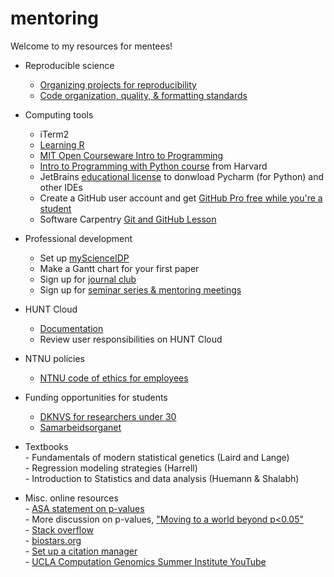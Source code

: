 # mentoring
Welcome to my resources for mentees! 

* Reproducible science
    - [Organizing projects for reproducibility](https://riffomonas.org/reproducible_research/)
    - [Code organization, quality, & formatting standards](/code.md)

* Computing tools
    - iTerm2  
    - [Learning R](R.md)  
    - [MIT Open Courseware Intro to Programming](https://ocw.mit.edu/collections/introductory-programming/)  
    - [Intro to Programming with Python course](https://pll.harvard.edu/course/cs50s-introduction-programming-python) from Harvard  
    - JetBrains [educational license](https://www.jetbrains.com/community/education/#students) to donwload Pycharm (for Python) and other IDEs  
    - Create a GitHub user account and get [GitHub Pro free while you're a student](https://education.github.com/discount_requests/application)  
    - Software Carpentry [Git and GitHub Lesson](https://umcarpentries.org/intro-curriculum-r/03-intro-git-github/index.html)  

* Professional development
    - Set up [myScienceIDP](https://myidp.sciencecareers.org/)
    - Make a Gantt chart for your first paper
    - Sign up for [journal club](https://docs.google.com/spreadsheets/d/1pWvlMLb2uo17Nczh1ldMKvNYFqVYJJR2gPKP07wUq4Y/edit?usp=sharing)
    - Sign up for [seminar series & mentoring meetings](https://www.ntnu.edu/huntgenes/seminar-series)

* HUNT Cloud
    - [Documentation](https://docs.hdc.ntnu.no/do-science/)
    - Review user responsibilities on HUNT Cloud
 
* NTNU policies
    - [NTNU code of ethics for employees](https://i.ntnu.no/wiki/-/wiki/English/Code+of+ethics+for+employees+at+NTNU#section-Code+of+ethics+for+employees+at+NTNU-Specific+guidelines+for+teaching+and+supervision)

* Funding opportunities for students
    - [DKNVS for researchers under 30](https://www.dknvs.no/sok-stotte/stipend/)
    - [Samarbeidsorganet](https://www.helse-midt.no/samarbeidsorganet/)

* Textbooks  
      - Fundamentals of modern statistical genetics (Laird and Lange)  
      - Regression modeling strategies (Harrell)  
      - Introduction to Statistics and data analysis (Huemann & Shalabh)  

* Misc. online resources  
      - [ASA statement on p-values](https://www.tandfonline.com/doi/full/10.1080/00031305.2016.1154108)  
      - More discussion on p-values, ["Moving to a world beyond p<0.05"](https://www.tandfonline.com/doi/full/10.1080/00031305.2019.1583913)  
      - [Stack overflow](https://stackoverflow.com/)   
      - [biostars.org](https://www.biostars.org/)  
      - [Set up a citation manager](https://guides.lib.berkeley.edu/publichealth/citations)  
      - [UCLA Computation Genomics Summer Institute YouTube](https://www.youtube.com/@computationalgenomicssumme6137/videos)  
